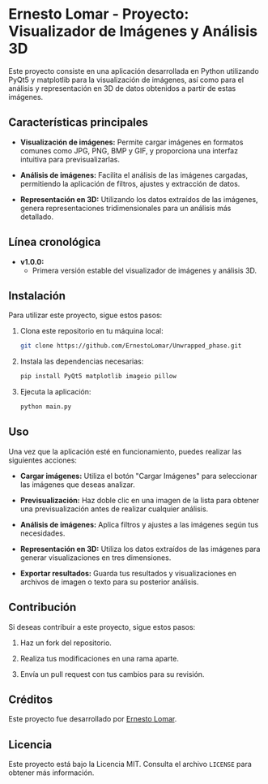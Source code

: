 # Ernesto Lomar - Proyecto: Visualizador de Imágenes y Análisis 3D

Este proyecto consiste en una aplicación desarrollada en Python utilizando PyQt5 y matplotlib para la visualización de imágenes, así como para el análisis y representación en 3D de datos obtenidos a partir de estas imágenes.

## Características principales

- **Visualización de imágenes:** Permite cargar imágenes en formatos comunes como JPG, PNG, BMP y GIF, y proporciona una interfaz intuitiva para previsualizarlas.

- **Análisis de imágenes:** Facilita el análisis de las imágenes cargadas, permitiendo la aplicación de filtros, ajustes y extracción de datos.

- **Representación en 3D:** Utilizando los datos extraídos de las imágenes, genera representaciones tridimensionales para un análisis más detallado.

## Línea cronológica

- **v1.0.0:**
  - Primera versión estable del visualizador de imágenes y análisis 3D.

## Instalación

Para utilizar este proyecto, sigue estos pasos:

1. Clona este repositorio en tu máquina local:

    ```bash
    git clone https://github.com/ErnestoLomar/Unwrapped_phase.git
    ```

2. Instala las dependencias necesarias:

    ```bash
    pip install PyQt5 matplotlib imageio pillow
    ```

3. Ejecuta la aplicación:

    ```bash
    python main.py
    ```

## Uso

Una vez que la aplicación esté en funcionamiento, puedes realizar las siguientes acciones:

- **Cargar imágenes:** Utiliza el botón "Cargar Imágenes" para seleccionar las imágenes que deseas analizar.

- **Previsualización:** Haz doble clic en una imagen de la lista para obtener una previsualización antes de realizar cualquier análisis.

- **Análisis de imágenes:** Aplica filtros y ajustes a las imágenes según tus necesidades.

- **Representación en 3D:** Utiliza los datos extraídos de las imágenes para generar visualizaciones en tres dimensiones.

- **Exportar resultados:** Guarda tus resultados y visualizaciones en archivos de imagen o texto para su posterior análisis.

## Contribución

Si deseas contribuir a este proyecto, sigue estos pasos:

1. Haz un fork del repositorio.

2. Realiza tus modificaciones en una rama aparte.

3. Envía un pull request con tus cambios para su revisión.

## Créditos

Este proyecto fue desarrollado por [Ernesto Lomar](https://github.com/ErnestoLomar).

## Licencia

Este proyecto está bajo la Licencia MIT. Consulta el archivo `LICENSE` para obtener más información.